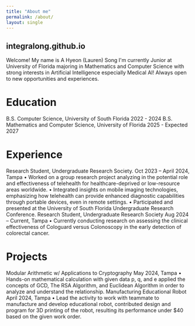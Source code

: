 ```yaml
---
title: "About me"
permalink: /about/
layout: single
---
```


## integralong.github.io 

Welcome!
My name is A Hyeon (Lauren) Song
I'm currently Junior at University of Florida majoring in Mathematics and Computer Science with strong interests in Artificial Intelligence especially Medical AI! Always open to new opportunities and experiences.

# Education
B.S. Computer Science, University of South Florida 2022 - 2024
B.S. Mathematics and Computer Science, University of Florida 2025 - Expected 2027

# Experience

Research Student, Undergraduate Research Society.                                               Oct 2023 – April 2024, Tampa
• Worked on a group research project analyzing in the potential role and effectiveness of telehealth for healthcare-deprived or low-resource areas worldwide.
• Integrated insights on mobile imaging technologies, emphasizing how telehealth can provide enhanced diagnostic capabilities through portable devices, even in remote settings.
• Participated and presented at the University of South Florida Undergraduate Research Conference.
Research Student, Undergraduate Research Society                                                   Aug 2024 – Current, Tampa
• Currently conducting research on assessing the clinical effectiveness of Cologuard versus Colonoscopy in the early detection of colorectal cancer.

# Projects

Modular Arithmetic w/ Applications to Cryptography                                                               May 2024, Tampa
• Hands-on mathematical calculation with given data p, q, and e applied the concepts of GCD, The RSA Algorithm, and Euclidean Algorithm in order to analyze and understand the relationship.
Manufacturing Educational Robot                                                                                               April 2024, Tampa
• Lead the activity to work with teammate to manufacture and develop educational robot, contributed design and program for 3D printing of the robot, resulting its performance under $40 based on the given work order.




